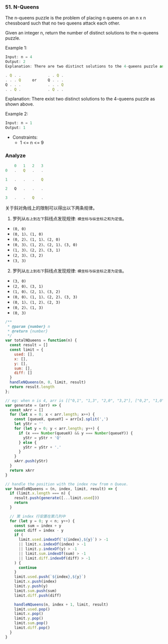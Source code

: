 <!--
abbrlink: dap4pd1s
-->

### 51. N-Queens

The n-queens puzzle is the problem of placing n queens on an n x n chessboard such that no two queens attack each other.

Given an integer n, return the number of distinct solutions to the n-queens puzzle.

Example 1:

```js
Input: n = 4
Output: 2
Explanation: There are two distinct solutions to the 4-queens puzzle as shown.

. Q . .            . . Q .
. . . Q     or     Q . . .
Q . . .            . . . Q
. . Q .            . Q . .
```

Explanation: There exist two distinct solutions to the 4-queens puzzle as shown above.

Example 2:

```js
Input: n = 1
Output: 1
```

* Constraints:
  * 1 <= n <= 9

### Analyze

```js
    0   1   2   3
0   .   Q   .   .

1   .   .   .   Q

2   Q   .   .   .

3   .   .   Q   .
```

关于斜对角线上的限制可以得出以下两条规律。

1. 罗列从`右上到左下`斜线点发现规律: `横坐标与纵坐标之和为定值`。

* `(0, 0)`
* `(0, 1)、(1, 0)`
* `(0, 2)、(1, 1)、(2, 0)`
* `(0, 3)、(1, 2)、(2, 1)、(3, 0)`
* `(1, 3)、(2, 2)、(3, 1)`
* `(2, 3)、(3, 2)`
* `(3, 3)`

2. 罗列从`左上到右下`斜线点发现规律: `横坐标与纵坐标之差为定值`。

* `(3, 0)`
* `(2, 0)、(3, 1)`
* `(1, 0)、(2, 1)、(3, 2)`
* `(0, 0)、(1, 1)、(2, 2)、(3, 3)`
* `(0, 1)、(1, 2)、(2, 3)`
* `(0, 2)、(1, 3)`
* `(0, 3)`

```js
/**
 * @param {number} n
 * @return {number}
 */
var totalNQueens = function(n) {
  const result = []
  const limit = {
    used: [],
    x: [],
    y: [],
    sum: [],
    diff: []
  }
  handleNQueens(n, 0, limit, result)
  return result.length
};

// eg: when n is 4, arr is [["0,1", "1,3", "2,0", "3,2"], ["0,2", "1,0", "2,3", "3,1"]]
var generate = (arr) => {
  const xArr = []
  for (let x = 0; x < arr.length; x++) {
    const [queueX, queueY] = arr[x].split(',')
    let yStr = ''
    for (let y = 0; y < arr.length; y++) {
      if (x === Number(queueX) && y === Number(queueY)) {
        yStr = yStr + 'Q'
      } else {
        yStr = yStr + '.'
      }
    }
    xArr.push(yStr)
  }
  return xArr
}

// handle the position with the index row from n Queue.
var handleNQueens = (n, index, limit, result) => {
  if (limit.x.length === n) {
    result.push(generate([...limit.used]))
    return
  }

  // 第 index 行安置在第几列中
  for (let y = 0; y < n; y++) {
    const sum = index + y
    const diff = index - y
    if (
      limit.used.indexOf(`${index},${y}`) > -1
      || limit.x.indexOf(index) > -1
      || limit.y.indexOf(y) > -1
      || limit.sum.indexOf(sum) > -1
      || limit.diff.indexOf(diff) > -1
    ) {
      continue
    }
    limit.used.push(`${index},${y}`)
    limit.x.push(index)
    limit.y.push(y)
    limit.sum.push(sum)
    limit.diff.push(diff)

    handleNQueens(n, index + 1, limit, result)
    limit.used.pop()
    limit.x.pop()
    limit.y.pop()
    limit.sum.pop()
    limit.diff.pop()
  }
}
```